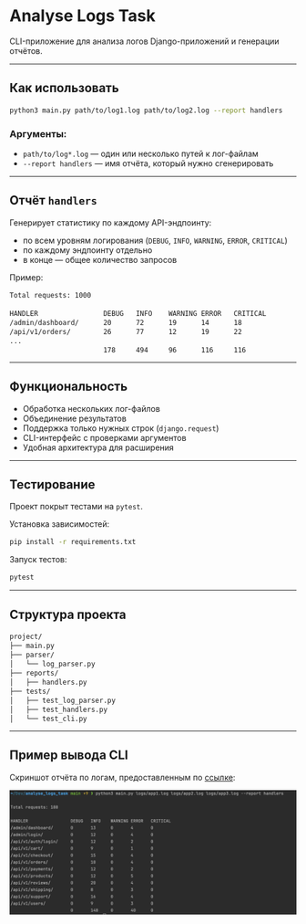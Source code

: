 # Analyse Logs Task

CLI-приложение для анализа логов Django-приложений и генерации отчётов.

---

## Как использовать

```bash
python3 main.py path/to/log1.log path/to/log2.log --report handlers
```

### Аргументы:
- `path/to/log*.log` — один или несколько путей к лог-файлам
- `--report handlers` — имя отчёта, который нужно сгенерировать

---

## Отчёт `handlers`

Генерирует статистику по каждому API-эндпоинту:
- по всем уровням логирования (`DEBUG`, `INFO`, `WARNING`, `ERROR`, `CRITICAL`)
- по каждому эндпоинту отдельно
- в конце — общее количество запросов

Пример:

```
Total requests: 1000

HANDLER                DEBUG   INFO    WARNING ERROR   CRITICAL
/admin/dashboard/      20      72      19      14      18
/api/v1/orders/        26      77      12      19      22
...
                       178     494     96      116     116
```

---

## Функциональность

- Обработка нескольких лог-файлов
- Объединение результатов
- Поддержка только нужных строк (`django.request`)
- CLI-интерфейс с проверками аргументов
- Удобная архитектура для расширения

---

## Тестирование

Проект покрыт тестами на `pytest`.

Установка зависимостей:

```bash
pip install -r requirements.txt
```

Запуск тестов:

```bash
pytest
```

---

## Структура проекта

```
project/
├── main.py
├── parser/
│   └── log_parser.py
├── reports/
│   ├── handlers.py
├── tests/
│   ├── test_log_parser.py
│   ├── test_handlers.py
│   └── test_cli.py
```

---

## Пример вывода CLI

Скриншот отчёта по логам, предоставленным по [ссылке](https://drive.google.com/drive/folders/1zjkgC0iFkvikW1AtGSupT-0KIFdy7GuY):

![example screenshot](screenshots/handlers_output.png)



